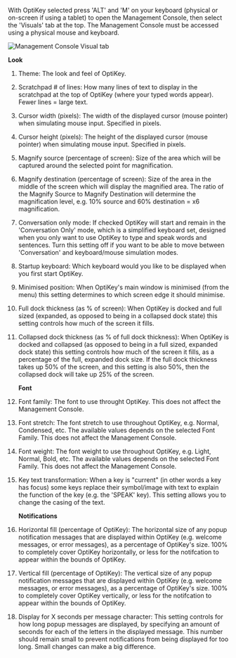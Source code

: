 With OptiKey selected press 'ALT' and 'M' on your keyboard (physical or on-screen if using a tablet) to open the Management Console, then select the 'Visuals' tab at the top. The Management Console must be accessed using a physical mouse and keyboard.

![Management Console Visual tab](https://github.com/JuliusSweetland/OptiKey/blob/gh-pages/images/Management_Console_Visual_Numbered.png)

<a name="visuals-look">**Look**</a>

1. Theme: The look and feel of OptiKey.

2. Scratchpad # of lines: How many lines of text to display in the scratchpad at the top of OptiKey (where your typed words appear). Fewer lines = large text.

3. Cursor width (pixels): The width of the displayed cursor (mouse pointer) when simulating mouse input. Specified in pixels.

4. Cursor height (pixels): The height of the displayed cursor (mouse pointer) when simulating mouse input. Specified in pixels.

5. Magnify source (percentage of screen): Size of the area which will be captured around the selected point for magnification.

6. Magnify destination (percentage of screen): Size of the area in the middle of the screen which will display the magnified area. The ratio of the Magnify Source to Magnify Destination will determine the magnification level, e.g. 10% source and 60% destination = x6 magnification.

7. Conversation only mode: If checked OptiKey will start and remain in the 'Conversation Only' mode, which is a simplified keyboard set, designed when you only want to use OptiKey to type and speak words and sentences. Turn this setting off if you want to be able to move between 'Conversation' and keyboard/mouse simulation modes.

8. Startup keyboard: Which keyboard would you like to be displayed when you first start OptiKey.

9. Minimised position: When OptiKey's main window is minimised (from the menu) this setting determines to which screen edge it should minimise.

10. Full dock thickness (as % of screen): When OptiKey is docked and full sized (expanded, as opposed to being in a collapsed dock state) this setting controls how much of the screen it fills.

11. Collapsed dock thickness (as % of full dock thickness): When OptiKey is docked and collapsed (as opposed to being in a full sized, expanded dock state) this setting controls how much of the screen it fills, as a percentage of the full, expanded dock size. If the full dock thickness takes up 50% of the screen, and this setting is also 50%, then the collapsed dock will take up 25% of the screen.

    <a name="visuals-font">**Font**</a>

12. Font family: The font to use throught OptiKey. This does not affect the Management Console.

13. Font stretch: The font stretch to use throughout OptiKey, e.g. Normal, Condensed, etc. The available values depends on the selected Font Family. This does not affect the Management Console.

14. Font weight: The font weight to use throughout OptiKey, e.g. Light, Normal, Bold, etc. The available values depends on the selected Font Family. This does not affect the Management Console.

15. Key text transformation: When a key is "current" (in other words a key has focus) some keys replace their symbol/image with text to explain the function of the key (e.g. the 'SPEAK' key). This setting allows you to change the casing of the text.

    <a name="visuals-notifications">**Notifications**</a>

16. Horizontal fill (percentage of OptiKey): The horizontal size of any popup notification messages that are displayed within OptiKey (e.g. welcome messages, or error messages), as a percentage of OptiKey's size. 100% to completely cover OptiKey horizontally, or less for the notifcation to appear within the bounds of OptiKey.

17. Vertical fill (percentage of OptiKey): The vertical size of any popup notification messages that are displayed within OptiKey (e.g. welcome messages, or error messages), as a percentage of OptiKey's size. 100% to completely cover OptiKey vertically, or less for the notifcation to appear within the bounds of OptiKey.

18. Display for X seconds per message character: This setting controls for how long popup messages are displayed, by specifying an amount of seconds for each of the letters in the displayed message. This number should remain small to prevent notifications from being displayed for too long. Small changes can make a big difference.